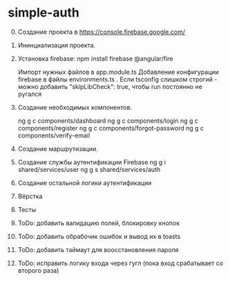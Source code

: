 # simple-auth

0. Создание проекта в https://console.firebase.google.com/

1. Ининциализация проекта.

2. Установка firebase: npm install firebase @angular/fire

    Импорт нужных файлов в app.module.ts
    Добавление конфигурации firebase в файлы environments.ts .
    Если tsconfig слишком строгий - можно добавить "skipLibCheck": true,
    чтобы run постоянно не ругался

3. Создание необходимых компонентов.

    ng g c components/dashboard
    ng g c components/login
    ng g c components/register
    ng g c components/forgot-password
    ng g c components/verify-email

4. Создание маршрутизации.

5. Создание службы аутентификации Firebase
    ng g i shared/services/user
    ng g s shared/services/auth

6. Создание остальной логики аутентификации

7. Вёрстка

8. Тесты

9. ToDo: добавить валидацию полей, блокировку кнопок

10. ToDo: добавить обрабочик ошибок и вывод их в toasts

11. ToDo: добавить таймаут для воосстановления пароля

12. ToDo: исправить логику входа через гугл (пока вход срабатывает со второго раза)
